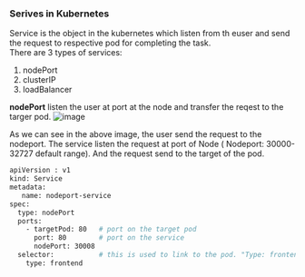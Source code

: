 ### Serives in Kubernetes
Service is the object in the kubernetes which listen from th euser and send the request to respective pod for completing the task.\
There are 3 types of services:
1. nodePort
2. clusterIP
3. loadBalancer

**nodePort** listen the user at port at the node and transfer the reqest to the targer pod.
![image](https://user-images.githubusercontent.com/68118215/116071544-a7d05980-a6ab-11eb-8197-bc416992cd44.png)

As we can see in the above image, the user send the request to the nodeport. The service listen the request at port of Node ( Nodeport: 30000-32727 default range).
And the request send to the target of the pod.

```sh
apiVersion : v1
kind: Service
metadata:
   name: nodeport-service
spec:
  type: nodePort
  ports:
    - targetPod: 80   # port on the target pod
      port: 80        # port on the service
      nodePort: 30008 
  selector:           # this is used to link to the pod. "Type: frontend " is the lebels defined in the pod definition
    type: frontend    
      
      
   ```
